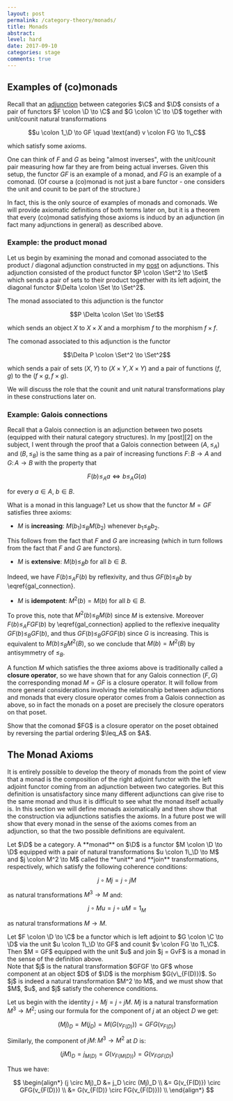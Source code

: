 ```yaml
---
layout: post
permalink: /category-theory/monads/
title: Monads
abstract: 
level: hard
date: 2017-09-10
categories: stage
comments: true
---
```


## Examples of (co)monads

Recall that an [adjunction][1] between categories $\C$ and $\D$ consists of a pair of functors $F \colon \D \to \C$ and $G \colon \C \to \D$ together with unit/counit natural transformations

$$u \colon 1_\D \to GF \quad \text{and} v \colon FG \to 1\_C$$

which satisfy some axioms.

One can think of $F$ and $G$ as being "almost inverses", with the unit/counit pair measuring how far they are from being actual inverses.
Given this setup, the functor $GF$ is an example of a monad, and $FG$ is an example of a comonad.
(Of course a (co)monad is not just a bare functor - one considers the unit and counit to be part of the structure.)

In fact, this is the only source of examples of monads and comonads.
We will provide axiomatic definitions of both terms later on, but it is a theorem that every (co)monad satisfying those axioms is inducd by an adjunction (in fact many adjunctions in general) as described above.

### Example: the product monad

Let us begin by examining the monad and comonad associated to the product / diagonal adjunction constructed in my [post][1] on adjunctions.
This adjunction consisted of the product functor $P \colon \Set^2 \to \Set$ which sends a pair of sets to their product together with its left adjoint, the diagonal functor $\Delta \colon \Set \to \Set^2$.

The monad associated to this adjunction is the functor

$$P \Delta \colon \Set \to \Set$$

which sends an object $X$ to $X \times X$ and a morphism $f$ to the morphism $f \times f$.

The comonad associated to this adjunction is the functor

$$\Delta P \colon \Set^2 \to \Set^2$$

which sends a pair of sets $(X, Y)$ to $(X \times Y, X \times Y)$ and a pair of functions $(f, g)$ to the $(f \times g, f \times g)$.

We will discuss the role that the counit and unit natural transformations play in these constructions later on.

### Example: Galois connections

Recall that a Galois connection is an adjunction between two posets (equipped with their natural category structures).
In my [post][2] on the subject, I went through the proof that a Galois connection between $(A, \leq_A)$ and $(B, \leq_B)$ is the same thing as a pair of increasing functions $F \colon B \to A$ and $G \colon A \to B$ with the property that

$$
\begin{equation} \label{gal_connection}
   F(b) \leq_A a \iff b \leq_A G(a)
\end{equation}
$$

for every $a \in A$, $b \in B$.

What is a monad in this language?
Let us show that the functor $M = GF$ satisfies three axioms:

- $M$ is **increasing**: $M(b_1) \leq_B M(b_2)$ whenever $b_1 \leq_B b_2$.

This follows from the fact that $F$ and $G$ are increasing (which in turn follows from the fact that $F$ and $G$ are functors).

- $M$ is **extensive**: $M(b) \leq_B b$ for all $b \in B$.

Indeed, we have $F(b) \leq_A F(b)$ by reflexivity, and thus $GF(b) \leq_B b$ by \eqref{gal_connection}.

- $M$ is **idempotent**: $M^2(b) = M(b)$ for all $b \in B$.

To prove this, note that $M^2(b) \leq_B M(b)$ since $M$ is extensive.
Moreover $F(b) \leq_A FGF(b)$ by \eqref{gal_connection} applied to the reflexive inequality $GF(b) \leq_B GF(b)$, and thus $GF(b) \leq_B GFGF(b)$ since $G$ is increasing.
This is equivalent to $M(b) \leq_B M^2(B)$, so we conclude that $M(b) = M^2(B)$ by antisymmetry of $\leq_B$.

A function $M$ which satisfies the three axioms above is traditionally called a **closure operator**, so we have shown that for any Galois connection $(F, G)$ the corresponding monad $M = GF$ is a closure operator.
It will follow from more general considerations involving the relationship between adjunctions and monads that every closure operator comes from a Galois connection as above, so in fact the monads on a poset are precisely the closure operators on that poset.

<div class="exercise">
Show that the comonad $FG$ is a closure operator on the poset obtained by reversing the partial ordering $\leq_A$ on $A$.
</div>

## The Monad Axioms

It is entirely possible to develop the theory of monads from the point of view that a monad is the composition of the right adjoint functor with the left adjoint functor coming from an adjunction between two categories.
But this definition is unsatisfactory since many different adjunctions can give rise to the same monad and thus it is difficult to see what the monad itself actually is.
In this section we will define monads axiomatically and then show that the construction via adjunctions satisfies the axioms.
In a future post we will show that every monad in the sense of the axioms comes from an adjunction, so that the two possible definitions are equivalent.

<div class="definition">
Let $\D$ be a category.
A **monad** on $\D$ is a functor $M \colon \D \to \D$ equipped with a pair of natural transformations $u \colon 1\_\D \to M$ and $j \colon M^2 \to M$ called the **unit** and **join** transformations, respectively, which satisfy the following coherence conditions:

$$
j \circ Mj = j \circ jM 
$$

as natural transformations $M^3 \to M$ and:

$$
j \circ Mu = j \circ uM = 1_M 
$$

as natural transformations $M \to M$.
</div>

<div class="lemma">
Let $F \colon \D \to \C$ be a functor which is left adjoint to $G \colon \C \to \D$ via the unit $u \colon 1\_\D \to GF$ and counit $v \colon FG \to 1\_\C$.  Then $M = GF$ equipped with the unit $u$ and join $j = GvF$ is a monad in the sense of the definition above.
</div>
<div class="proof">
Note that $j$ is the natural transformation $GFGF \to GF$ whose component at an object $D$ of $\D$ is the morphism $G(v\_{F(D)})$.
So $j$ is indeed a natural transformation $M^2 \to M$, and we must show that $M$, $u$, and $j$ satisfy the coherence conditions.

Let us begin with the identity $j \circ Mj = j \circ jM$.
$Mj$ is a natural transformation $M^3 \to M^2$; using our formula for the component of $j$ at an object $D$ we get:

$$
(Mj)_D = M(j_D) = M(G(v_{F(D)})) = GFG(v_{F(D)}) 
$$

Similarly, the component of $jM \colon M^3 \to M^2$ at $D$ is:

$$
(jM)_D = j_{M(D)} = G(v_{F(M(D))}) = G(v_{FGF(D)})
$$

Thus we have:

$$
\begin{align*}
(j \circ Mj)_D &= j_D \circ (Mj)_D \\
&= G(v_{F(D)}) \circ GFG(v_{F(D)}) \\
&= G(v_{F(D)} \circ FG(v_{F(D)})) \\
\end{align*}
$$
</div>








[1]:
[2]:
